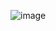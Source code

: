 
![image](https://user-images.githubusercontent.com/27459538/112745838-43f03d80-8fe6-11eb-8d2b-7ba1e58a3cae.png)
